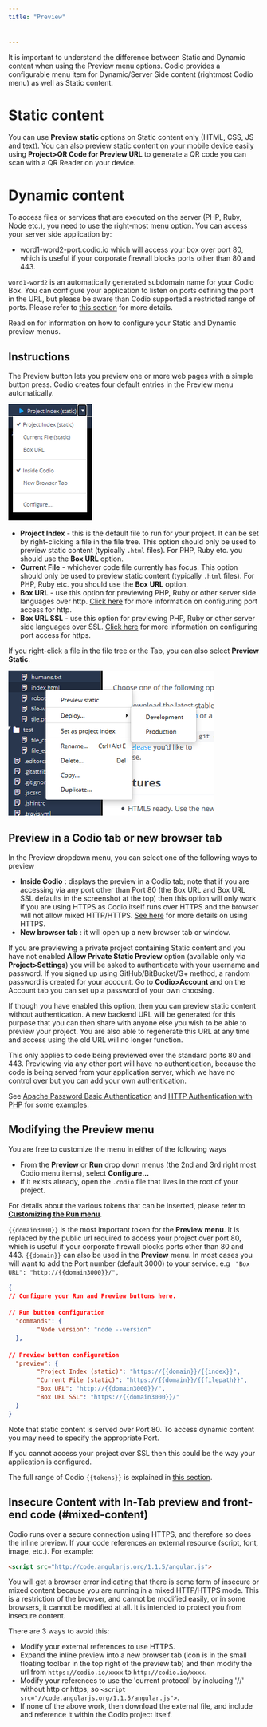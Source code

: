 ```yaml
---
title: "Preview"


---
```


It is important to understand the difference between Static and Dynamic content when using the Preview menu options. Codio provides a configurable menu item for Dynamic/Server Side content (rightmost Codio menu) as well as Static content.

# Static content
You can use **Preview static** options on Static content only (HTML, CSS, JS and text).
You can also preview static content on your mobile device easily using **Project>QR Code for Preview URL** to generate a QR code you can scan with a QR Reader on your device.

# Dynamic content
To access files or services that are executed on the server (PHP, Ruby, Node etc.), you need to use the right-most menu option. You can access your server side application by:

- word1-word2-port.codio.io which will access your box over port 80, which is useful if your corporate firewall blocks ports other than 80 and 443.



`word1-word2` is an automatically generated subdomain name for your Codio Box. You can configure your application to listen on ports defining the port in the URL, but please be aware than Codio supported a restricted range of ports. Please refer to [this section](/ide/boxes/ext-access) for more details.

Read on for information on how to configure your Static and Dynamic preview menus.

## Instructions
The Preview button lets you preview one or more web pages with a simple button press. Codio creates four default entries in the Preview menu automatically.

<img alt="authtoken" src="/img/preview-deploy.png" class="simple"/>


- **Project Index** - this is the default file to run for your project. It can be set by right-clicking a file in the file tree. This option should only be used to preview static content (typically `.html` files). For PHP, Ruby etc. you should use the **Box URL** option.
- **Current File** - whichever code file currently has focus. This option should only be used to preview static content (typically `.html` files). For PHP, Ruby etc. you should use the **Box URL** option.
- **Box URL** - use this option for previewing PHP, Ruby or other server side languages over http. [Click here](/ide/boxes/ext-access) for more information on configuring port access for http.
- **Box URL SSL** - use this option for previewing PHP, Ruby or other server side languages over SSL. [Click here](/ide/boxes/ext-access) for more information on configuring port access for https.


If you right-click a file in the file tree or the Tab, you can also select **Preview Static**.

<img alt="authtoken" src="/img/preview-deploy-right-click.png" class="simple"/>


## Preview in a Codio tab or new browser tab
In the Preview dropdown menu, you can select one of the following ways to preview

- **Inside Codio** : displays the preview in a Codio tab; note that if you are accessing via any port other than Port 80 (the Box URL and Box URL SSL defaults in the screenshot at the top) then this option will only work if you are using HTTPS as Codio itself runs over HTTPS and the browser will not allow mixed HTTP/HTTPS. [See here](/ide/boxes/access/ext-access) for more details on using HTTPS.
- **New browser tab** : it will open up a new browser tab or window.

If you are previewing a private project containing Static content and you have not enabled **Allow Private Static Preview** option (available only via **Project>Settings**) you will be asked to authenticate with your username and password. If you signed up using GitHub/BitBucket/G+ method, a random password is created for your account. Go to **Codio>Account** and on the Account tab you can set up a password of your own choosing.

If though you have enabled this option, then you can preview static content without authentication. A new backend URL will be generated for this purpose that you can then share with anyone else you wish to be able to preview your project. You are also able to regenerate this URL at any time and access using the old URL will no longer function.

This only applies to code being previewed over the standard ports 80 and 443. Previewing via any other port will have no authentication, because the code is being served from your application server, which we have no control over but you can add your own authentication.

See [Apache Password Basic Authentication](https://wiki.apache.org/httpd/PasswordBasicAuth) and [HTTP Authentication with PHP](http://php.net/manual/en/features.http-auth.php) for some examples.

## Modifying the Preview menu
You are free to customize the menu in either of the following ways

- From the **Preview** or **Run** drop down menus (the 2nd and 3rd right most Codio menu items), select **Configure...**
- If it exists already, open the `.codio` file that lives in the root of your project.

For details about the various tokens that can be inserted, please refer to **[Customizing the Run menu](/ide/boxes/runmenu/)**.

`{{domain3000}}` is the most important token for the **Preview menu**. It is replaced by the public url required to access your project over port 80, which is useful if your corporate firewall blocks ports other than 80 and 443.
`{{domain}}` can also be used in the **Preview** menu. In most cases you will want to add the Port number (default 3000) to your service. e.g ` "Box URL": "http://{{domain3000}}/",`


```json
{
// Configure your Run and Preview buttons here.

// Run button configuration
  "commands": {
        "Node version": "node --version"
  },

// Preview button configuration
  "preview": {
        "Project Index (static)": "https://{{domain}}/{{index}}",
        "Current File (static)": "https://{{domain}}/{{filepath}}",
        "Box URL": "http://{{domain3000}}/",
        "Box URL SSL": "https://{{domain3000}}/"
  }
}
```

Note that static content is served over Port 80. To access dynamic content you may need to specify the appropriate Port.

If you cannot access your project over SSL then this could be the way your application is configured.

The full range of Codio `{{tokens}}` is explained in [this section](/ide/boxes/runmenu#tokens).

## Insecure Content with In-Tab preview and front-end code (#mixed-content)
Codio runs over a secure connection using HTTPS, and therefore so does the inline preview. If your code references an external resource (script, font, image, etc.). For example:

```html
<script src="http://code.angularjs.org/1.1.5/angular.js">
```

You will get a browser error indicating that there is some form of insecure or mixed content because you are running in a mixed HTTP/HTTPS mode. This is a restriction of the browser, and cannot be modified easily, or in some browsers, it cannot be modified at all. It is intended to protect you from insecure content.

There are 3 ways to avoid this:

- Modify your external references to use HTTPS.
- Expand the inline preview into a new browser tab (icon is in the small floating toolbar in the top right of the preview tab) and then modify the url from `https://codio.io/xxxx` to `http://codio.io/xxxx`.
- Modify your references to use the 'current protocol' by including '//' without http or https, so `<script src="//code.angularjs.org/1.1.5/angular.js">`.
- If none of the above work, then download the external file, and include and reference it within the Codio project itself.
